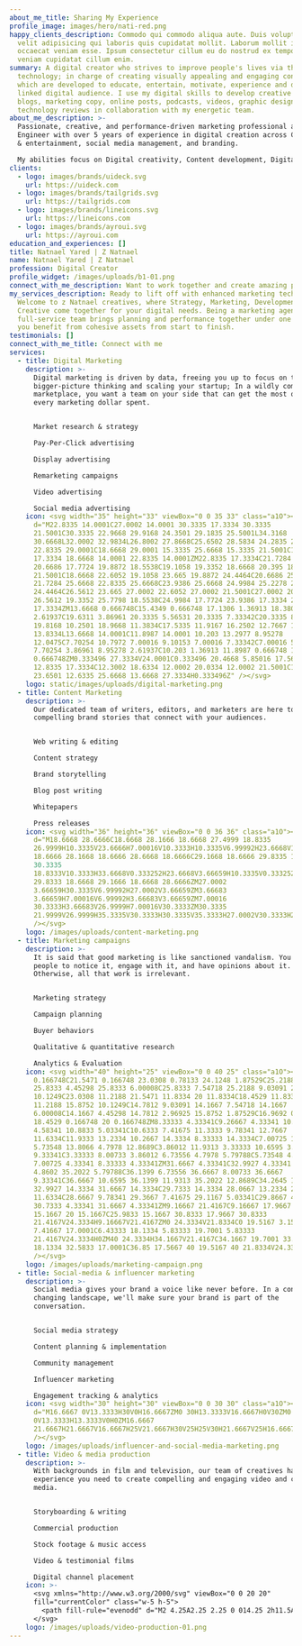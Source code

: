 ```yaml
---
about_me_title: Sharing My Experience
profile_image: images/hero/nati-red.png
happy_clients_description: Commodo qui commodo aliqua aute. Duis voluptate anim
  velit adipisicing qui laboris quis cupidatat mollit. Laborum mollit irure
  occaecat veniam esse. Ipsum consectetur cillum eu do nostrud ex tempor duis et
  veniam cupidatat cillum enim.
summary: A digital creator who strives to improve people's lives via the use of
  technology; in charge of creating visually appealing and engaging content
  which are developed to educate, entertain, motivate, experience and delight a
  linked digital audience. I use my digital skills to develop creative content,
  blogs, marketing copy, online posts, podcasts, videos, graphic designs, and
  technology reviews in collaboration with my energetic team.
about_me_description: >-
  Passionate, creative, and performance-driven marketing professional and Civil
  Engineer with over 5 years of experience in digital creation across CPG, media
  & entertainment, social media management, and branding.

  My abilities focus on Digital creativity, Content development, Digital marketing, and brand management. Aside from my career, finding something new to learn and enjoy is essential to me, whether it’s a challenging workout routine, making YouTube videos, or Disk Jockeying; my experiences help me in developing and nurturing my strength in the digital world and creativity. My ability to understand technology is continually evolving and this changing environment is what keeps me motivated.
clients:
  - logo: images/brands/uideck.svg
    url: https://uideck.com
  - logo: images/brands/tailgrids.svg
    url: https://tailgrids.com
  - logo: images/brands/lineicons.svg
    url: https://lineicons.com
  - logo: images/brands/ayroui.svg
    url: https://ayroui.com
education_and_experiences: []
title: Natnael Yared | Z Natnael
name: Natnael Yared | Z Natnael
profession: Digital Creator
profile_widget: /images/uploads/b1-01.png
connect_with_me_description: Want to work together and create amazing products with me?
my_services_description: Ready to lift off with enhanced marketing techniques?
  Welcome to z Natnael creatives, where Strategy, Marketing, Development, and
  Creative come together for your digital needs. Being a marketing agency, our
  full-service team brings planning and performance together under one roof; so,
  you benefit from cohesive assets from start to finish.
testimonials: []
connect_with_me_title: Connect with me
services:
  - title: Digital Marketing
    description: >-
      Digital marketing is driven by data, freeing you up to focus on the
      bigger-picture thinking and scaling your startup; In a wildly competitive
      marketplace, you want a team on your side that can get the most out of
      every marketing dollar spent.


      Market research & strategy

      Pay-Per-Click advertising

      Display advertising

      Remarketing campaigns

      Video advertising

      Social media advertising
    icon: <svg width="35" height="33" viewBox="0 0 35 33" class="a1O"><path
      d="M22.8335 14.0001C27.0002 14.0001 30.3335 17.3334 30.3335
      21.5001C30.3335 22.9668 29.9168 24.3501 29.1835 25.5001L34.3168
      30.6668L32.0002 32.9834L26.8002 27.8668C25.6502 28.5834 24.2835 29.0001
      22.8335 29.0001C18.6668 29.0001 15.3335 25.6668 15.3335 21.5001C15.3335
      17.3334 18.6668 14.0001 22.8335 14.0001ZM22.8335 17.3334C21.7284 17.3334
      20.6686 17.7724 19.8872 18.5538C19.1058 19.3352 18.6668 20.395 18.6668
      21.5001C18.6668 22.6052 19.1058 23.665 19.8872 24.4464C20.6686 25.2278
      21.7284 25.6668 22.8335 25.6668C23.9386 25.6668 24.9984 25.2278 25.7798
      24.4464C26.5612 23.665 27.0002 22.6052 27.0002 21.5001C27.0002 20.395
      26.5612 19.3352 25.7798 18.5538C24.9984 17.7724 23.9386 17.3334 22.8335
      17.3334ZM13.6668 0.666748C15.4349 0.666748 17.1306 1.36913 18.3809
      2.61937C19.6311 3.86961 20.3335 5.56531 20.3335 7.33342C20.3335 8.85008
      19.8168 10.2501 18.9668 11.3834C17.5335 11.9167 16.2502 12.7667 15.1835
      13.8334L13.6668 14.0001C11.8987 14.0001 10.203 13.2977 8.95278
      12.0475C7.70254 10.7972 7.00016 9.10153 7.00016 7.33342C7.00016 5.56531
      7.70254 3.86961 8.95278 2.61937C10.203 1.36913 11.8987 0.666748 13.6668
      0.666748ZM0.333496 27.3334V24.0001C0.333496 20.4668 5.85016 17.5667
      12.8335 17.3334C12.3002 18.6334 12.0002 20.0334 12.0002 21.5001C12.0002
      23.6501 12.6335 25.6668 13.6668 27.3334H0.333496Z" /></svg>
    logo: static/images/uploads/digital-marketing.png
  - title: Content Marketing
    description: >-
      Our dedicated team of writers, editors, and marketers are here to create
      compelling brand stories that connect with your audiences.


      Web writing & editing

      Content strategy

      Brand storytelling

      Blog post writing

      Whitepapers

      Press releases
    icon: <svg width="36" height="36" viewBox="0 0 36 36" class="a1O"><path
      d="M18.6668 28.6666C18.6668 28.1666 18.6668 27.4999 18.8335
      26.9999H10.3335V23.6666H7.00016V10.3333H10.3335V6.99992H23.6668V10.3333H27.0002V18.8333C27.5002
      18.6666 28.1668 18.6666 28.6668 18.6666C29.1668 18.6666 29.8335 18.6666
      30.3335
      18.8333V10.3333H33.6668V0.333252H23.6668V3.66659H10.3335V0.333252H0.333496V10.3333H3.66683V23.6666H0.333496V33.6666H10.3335V30.3333H18.8335C18.6668
      29.8333 18.6668 29.1666 18.6668 28.6666ZM27.0002
      3.66659H30.3335V6.99992H27.0002V3.66659ZM3.66683
      3.66659H7.00016V6.99992H3.66683V3.66659ZM7.00016
      30.3333H3.66683V26.9999H7.00016V30.3333ZM30.3335
      21.9999V26.9999H35.3335V30.3333H30.3335V35.3333H27.0002V30.3333H22.0002V26.9999H27.0002V21.9999H30.3335Z"
      /></svg>
    logo: /images/uploads/content-marketing.png
  - title: Marketing campaigns
    description: >-
      It is said that good marketing is like sanctioned vandalism. You want
      people to notice it, engage with it, and have opinions about it.
      Otherwise, all that work is irrelevant.


      Marketing strategy

      Campaign planning

      Buyer behaviors

      Qualitative & quantitative research

      Analytics & Evaluation
    icon: <svg width="40" height="25" viewBox="0 0 40 25" class="a1O"><path d="M20
      0.166748C21.5471 0.166748 23.0308 0.78133 24.1248 1.87529C25.2188 2.96925
      25.8333 4.45298 25.8333 6.00008C25.8333 7.54718 25.2188 9.03091 24.1248
      10.1249C23.0308 11.2188 21.5471 11.8334 20 11.8334C18.4529 11.8334 16.9692
      11.2188 15.8752 10.1249C14.7812 9.03091 14.1667 7.54718 14.1667
      6.00008C14.1667 4.45298 14.7812 2.96925 15.8752 1.87529C16.9692 0.78133
      18.4529 0.166748 20 0.166748ZM8.33333 4.33341C9.26667 4.33341 10.1333
      4.58341 10.8833 5.03341C10.6333 7.41675 11.3333 9.78341 12.7667
      11.6334C11.9333 13.2334 10.2667 14.3334 8.33333 14.3334C7.00725 14.3334
      5.73548 13.8066 4.7978 12.8689C3.86012 11.9313 3.33333 10.6595 3.33333
      9.33341C3.33333 8.00733 3.86012 6.73556 4.7978 5.79788C5.73548 4.8602
      7.00725 4.33341 8.33333 4.33341ZM31.6667 4.33341C32.9927 4.33341 34.2645
      4.8602 35.2022 5.79788C36.1399 6.73556 36.6667 8.00733 36.6667
      9.33341C36.6667 10.6595 36.1399 11.9313 35.2022 12.8689C34.2645 13.8066
      32.9927 14.3334 31.6667 14.3334C29.7333 14.3334 28.0667 13.2334 27.2333
      11.6334C28.6667 9.78341 29.3667 7.41675 29.1167 5.03341C29.8667 4.58341
      30.7333 4.33341 31.6667 4.33341ZM9.16667 21.4167C9.16667 17.9667 14.0167
      15.1667 20 15.1667C25.9833 15.1667 30.8333 17.9667 30.8333
      21.4167V24.3334H9.16667V21.4167ZM0 24.3334V21.8334C0 19.5167 3.15 17.5667
      7.41667 17.0001C6.43333 18.1334 5.83333 19.7001 5.83333
      21.4167V24.3334H0ZM40 24.3334H34.1667V21.4167C34.1667 19.7001 33.5667
      18.1334 32.5833 17.0001C36.85 17.5667 40 19.5167 40 21.8334V24.3334Z"
      /></svg>
    logo: /images/uploads/marketing-campaign.png
  - title: Social-media & influencer marketing
    description: >-
      Social media gives your brand a voice like never before. In a constantly
      changing landscape, we'll make sure your brand is part of the
      conversation.


      Social media strategy

      Content planning & implementation

      Community management

      Influencer marketing

      Engagement tracking & analytics
    icon: <svg width="30" height="30" viewBox="0 0 30 30" class="a1O"><path
      d="M16.6667 0V13.3333H30V0H16.6667ZM0 30H13.3333V16.6667H0V30ZM0
      0V13.3333H13.3333V0H0ZM16.6667
      21.6667H21.6667V16.6667H25V21.6667H30V25H25V30H21.6667V25H16.6667V21.6667Z"
      /></svg>
    logo: /images/uploads/influencer-and-social-media-marketing.png
  - title: Video & media production
    description: >-
      With backgrounds in film and television, our team of creatives has the
      experience you need to create compelling and engaging video and commercial
      media.


      Storyboarding & writing

      Commercial production

      Stock footage & music access

      Video & testimonial films

      Digital channel placement
    icon: >-
      <svg xmlns="http://www.w3.org/2000/svg" viewBox="0 0 20 20"
      fill="currentColor" class="w-5 h-5">
        <path fill-rule="evenodd" d="M2 4.25A2.25 2.25 0 014.25 2h11.5A2.25 2.25 0 0118 4.25v8.5A2.25 2.25 0 0115.75 15h-3.105a3.501 3.501 0 001.1 1.677A.75.75 0 0113.26 18H6.74a.75.75 0 01-.484-1.323A3.501 3.501 0 007.355 15H4.25A2.25 2.25 0 012 12.75v-8.5zm1.5 0a.75.75 0 01.75-.75h11.5a.75.75 0 01.75.75v7.5a.75.75 0 01-.75.75H4.25a.75.75 0 01-.75-.75v-7.5z" clip-rule="evenodd" />
      </svg>
    logo: /images/uploads/video-production-01.png
---
```

